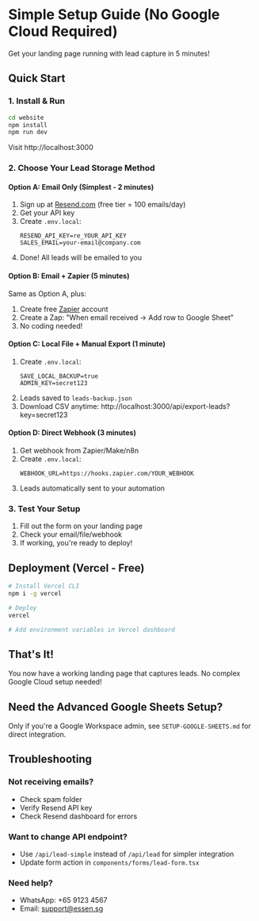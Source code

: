 # Simple Setup Guide (No Google Cloud Required)

Get your landing page running with lead capture in 5 minutes!

## Quick Start

### 1. Install & Run

```bash
cd website
npm install
npm run dev
```

Visit http://localhost:3000

### 2. Choose Your Lead Storage Method

#### Option A: Email Only (Simplest - 2 minutes)

1. Sign up at [Resend.com](https://resend.com) (free tier = 100 emails/day)
2. Get your API key
3. Create `.env.local`:
   ```env
   RESEND_API_KEY=re_YOUR_API_KEY
   SALES_EMAIL=your-email@company.com
   ```
4. Done! All leads will be emailed to you

#### Option B: Email + Zapier (5 minutes)

Same as Option A, plus:
1. Create free [Zapier](https://zapier.com) account
2. Create a Zap: "When email received → Add row to Google Sheet"
3. No coding needed!

#### Option C: Local File + Manual Export (1 minute)

1. Create `.env.local`:
   ```env
   SAVE_LOCAL_BACKUP=true
   ADMIN_KEY=secret123
   ```
2. Leads saved to `leads-backup.json`
3. Download CSV anytime: http://localhost:3000/api/export-leads?key=secret123

#### Option D: Direct Webhook (3 minutes)

1. Get webhook from Zapier/Make/n8n
2. Create `.env.local`:
   ```env
   WEBHOOK_URL=https://hooks.zapier.com/YOUR_WEBHOOK
   ```
3. Leads automatically sent to your automation

### 3. Test Your Setup

1. Fill out the form on your landing page
2. Check your email/file/webhook
3. If working, you're ready to deploy!

## Deployment (Vercel - Free)

```bash
# Install Vercel CLI
npm i -g vercel

# Deploy
vercel

# Add environment variables in Vercel dashboard
```

## That's It!

You now have a working landing page that captures leads. No complex Google Cloud setup needed!

## Need the Advanced Google Sheets Setup?

Only if you're a Google Workspace admin, see `SETUP-GOOGLE-SHEETS.md` for direct integration.

## Troubleshooting

### Not receiving emails?
- Check spam folder
- Verify Resend API key
- Check Resend dashboard for errors

### Want to change API endpoint?
- Use `/api/lead-simple` instead of `/api/lead` for simpler integration
- Update form action in `components/forms/lead-form.tsx`

### Need help?
- WhatsApp: +65 9123 4567
- Email: support@essen.sg